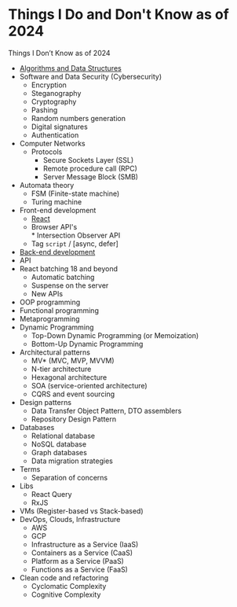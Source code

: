 # Things I Do and Don't Know as of 2024
Things I Don’t Know as of 2024

* [Algorithms and Data Structures](https://github.com/DemjanUA/Things-I-Don-t-Know-as-of-2021/blob/main/algorithms-and-data-structures.md)
* Software and Data Security (Cybersecurity)
  - Encryption
  - Steganography
  - Cryptography
  - Рashing
  - Random numbers generation
  - Digital signatures
  - Authentication
* Computer Networks
  - Protocols
    - Secure Sockets Layer (SSL)
    - Remote procedure call (RPC)
    - Server Message Block (SMB)
* Automata theory
  - FSM (Finite-state machine)
  - Turing machine
* Front-end development
  - [React](https://github.com/DemjanUA/Things-I-Don-t-Know-as-of-2021/blob/main/react.md)
  <ul>
    <li>Browser API's</li>
      * Intersection Observer API
  <li>Tag <code>script</code> / [async, defer]</li>
  </ul>
* [Back-end development](https://github.com/DemjanUA/Things-I-Don-t-Know-as-of-2021/blob/main/back-end-development.md)
* API
* React batching 18 and beyond
  - Automatic batching
  - Suspense on the server
  - New APIs
* OOP programming
* Functional programming
* Metaprogramming
* Dynamic Programming
  - Top-Down Dynamic Programming (or Memoization)
  - Bottom-Up Dynamic Programming
* Architectural patterns
  - MV* (MVC, MVP, MVVM)
  - N-tier architecture
  - Hexagonal architecture
  - SOA (service-oriented architecture)
  - CQRS and event sourcing
* Design patterns
  - Data Transfer Object Pattern, DTO assemblers
  - Repository Design Pattern
* Databases
  - Relational database
  - NoSQL database
  - Graph databases
  - Data migration strategies
* Terms
  - Separation of concerns
* Libs
  - React Query
  - RxJS
* VMs (Register-based vs Stack-based)
* DevOps, Clouds, Infrastructure
  - AWS
  - GCP
  - Infrastructure as a Service (IaaS)
  - Containers as a Service (CaaS)
  - Platform as a Service (PaaS)
  - Functions as a Service (FaaS)
* Clean code and refactoring
  - Cyclomatic Complexity
  - Cognitive Complexity
